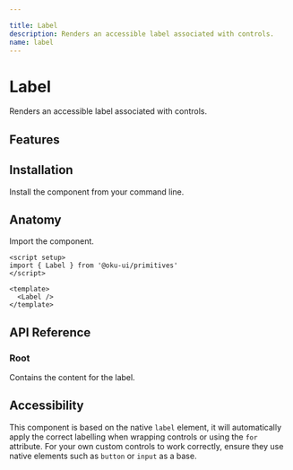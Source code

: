 ```yaml
---

title: Label
description: Renders an accessible label associated with controls.
name: label
---
```


# Label

<Description>
Renders an accessible label associated with controls.
</Description>

<ComponentPreview name="Label" />

## Features

<Highlights
  :features="[
    'Text selection is prevented when double clicking label.',
    'Supports nested controls.',
  ]"
/>

## Installation

Install the component from your command line.

<InstallationTabs value="oku-primitives" />

## Anatomy

Import the component.

```vue
<script setup>
import { Label } from '@oku-ui/primitives'
</script>

<template>
  <Label />
</template>
```

## API Reference

### Root

Contains the content for the label.

<!-- @include: @/meta/Label.md -->

## Accessibility

This component is based on the native `label` element, it will automatically apply the correct labelling when wrapping controls or using the `for` attribute. For your own custom controls to work correctly, ensure they use native elements such as `button` or `input` as a base.
